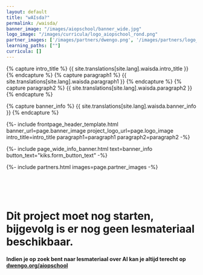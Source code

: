 ```yaml
---
layout: default
title: "wAIsda?"
permalink: /waisda/
banner_image: "/images/aiopschool/banner_wide.jpg"
logo_image: "/images/curricula/logo_aiopschool_rond.png"
partner_images: ['/images/partners/dwengo.png', '/images/partners/logo_bekina.png', '/images/partners/gluon_education_logo.png', '/images/partners/logo_SMCLEDE.png', '/images/partners/ugent.svg', '/images/partners/istem.png', '/images/partners/oost-vlaanderen.svg', '/images/partners/logo_hoogbloeier.png']
learning_paths: [""]
curricula: []
---
```


{% capture intro_title %} {{ site.translations[site.lang].waisda.intro_title }} {% endcapture %}
{% capture paragraph1 %} {{ site.translations[site.lang].waisda.paragraph1 }} {% endcapture %}
{% capture paragraph2 %} {{ site.translations[site.lang].waisda.paragraph2 }} {% endcapture %}

{% capture banner_info %} {{ site.translations[site.lang].waisda.banner_info }} {% endcapture %}

{%- include frontpage_header_template.html banner_url=page.banner_image project_logo_url=page.logo_image
intro_title=intro_title
paragraph1=paragraph1
paragraph2=paragraph2
-%}

{%- include page_wide_info_banner.html text=banner_info button_text="kiks.form_button_text" -%}

{%- include partners.html images=page.partner_images -%}

<br/>
<br/>
<br/>
<h1>Dit project moet nog starten, bijgevolg is er nog geen lesmateriaal beschikbaar.</h1>

<h4>Indien je op zoek bent naar lesmateriaal over AI kan je altijd terecht op <a href="https://www.dwengo.org/aiopschool">dwengo.org/aiopschool</a></h4>




